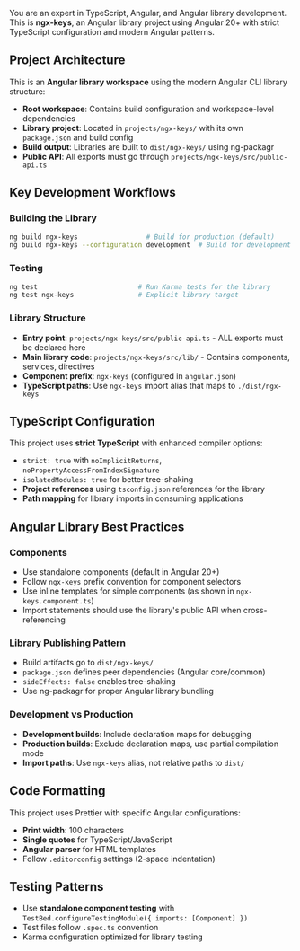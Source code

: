 You are an expert in TypeScript, Angular, and Angular library development. This is **ngx-keys**, an Angular library project using Angular 20+ with strict TypeScript configuration and modern Angular patterns.

## Project Architecture

This is an **Angular library workspace** using the modern Angular CLI library structure:
- **Root workspace**: Contains build configuration and workspace-level dependencies
- **Library project**: Located in `projects/ngx-keys/` with its own `package.json` and build config
- **Build output**: Libraries are built to `dist/ngx-keys/` using ng-packagr
- **Public API**: All exports must go through `projects/ngx-keys/src/public-api.ts`

## Key Development Workflows

### Building the Library
```bash
ng build ngx-keys                 # Build for production (default)
ng build ngx-keys --configuration development  # Build for development
```

### Testing
```bash
ng test                         # Run Karma tests for the library
ng test ngx-keys                # Explicit library target
```

### Library Structure
- **Entry point**: `projects/ngx-keys/src/public-api.ts` - ALL exports must be declared here
- **Main library code**: `projects/ngx-keys/src/lib/` - Contains components, services, directives
- **Component prefix**: `ngx-keys` (configured in `angular.json`)
- **TypeScript paths**: Use `ngx-keys` import alias that maps to `./dist/ngx-keys`

## TypeScript Configuration

This project uses **strict TypeScript** with enhanced compiler options:
- `strict: true` with `noImplicitReturns`, `noPropertyAccessFromIndexSignature`
- `isolatedModules: true` for better tree-shaking
- **Project references** using `tsconfig.json` references for the library
- **Path mapping** for library imports in consuming applications

## Angular Library Best Practices

### Components
- Use standalone components (default in Angular 20+)
- Follow `ngx-keys` prefix convention for component selectors
- Use inline templates for simple components (as shown in `ngx-keys.component.ts`)
- Import statements should use the library's public API when cross-referencing

### Library Publishing Pattern
- Build artifacts go to `dist/ngx-keys/`
- `package.json` defines peer dependencies (Angular core/common)
- `sideEffects: false` enables tree-shaking
- Use ng-packagr for proper Angular library bundling

### Development vs Production
- **Development builds**: Include declaration maps for debugging
- **Production builds**: Exclude declaration maps, use partial compilation mode
- **Import paths**: Use `ngx-keys` alias, not relative paths to `dist/`

## Code Formatting

This project uses Prettier with specific Angular configurations:
- **Print width**: 100 characters
- **Single quotes** for TypeScript/JavaScript
- **Angular parser** for HTML templates
- Follow `.editorconfig` settings (2-space indentation)

## Testing Patterns

- Use **standalone component testing** with `TestBed.configureTestingModule({ imports: [Component] })`
- Test files follow `.spec.ts` convention
- Karma configuration optimized for library testing
